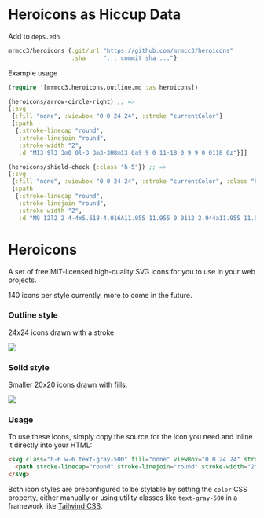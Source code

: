 # Heroicons as Hiccup Data

Add to `deps.edn`
```clojure
mrmcc3/heroicons {:git/url "https://github.com/mrmcc3/heroicons"
                  :sha     "... commit sha ..."}
```

Example usage
```clojure
(require '[mrmcc3.heroicons.outline.md :as heroicons])

(heroicons/arrow-circle-right) ;; =>
[:svg
 {:fill "none", :viewbox "0 0 24 24", :stroke "currentColor"}
 [:path
  {:stroke-linecap "round",
   :stroke-linejoin "round",
   :stroke-width "2",
   :d "M13 9l3 3m0 0l-3 3m3-3H8m13 0a9 9 0 11-18 0 9 9 0 0118 0z"}]]

(heroicons/shield-check {:class "h-5"}) ;; =>
[:svg
 {:fill "none", :viewbox "0 0 24 24", :stroke "currentColor", :class "h-5"}
 [:path
  {:stroke-linecap "round",
   :stroke-linejoin "round",
   :stroke-width "2",
   :d "M9 12l2 2 4-4m5.618-4.016A11.955 11.955 0 0112 2.944a11.955 11.955 0 01-8.618 3.04A12.02 12.02 0 003 9c0 5.591 3.824 10.29 9 11.622 5.176-1.332 9-6.03 9-11.622 0-1.042-.133-2.052-.382-3.016z"}]]
```

# Heroicons

A set of free MIT-licensed high-quality SVG icons for you to use in your web projects.

140 icons per style currently, more to come in the future.

### Outline style

24x24 icons drawn with a stroke.

![](./.github/outline-md-preview.svg)

### Solid style

Smaller 20x20 icons drawn with fills.

![](./.github/solid-sm-preview.svg)

### Usage

To use these icons, simply copy the source for the icon you need and inline it directly into your HTML:

```html
<svg class="h-6 w-6 text-gray-500" fill="none" viewBox="0 0 24 24" stroke="currentColor">
  <path stroke-linecap="round" stroke-linejoin="round" stroke-width="2" d="M12 8v4l3 3m6-3a9 9 0 11-18 0 9 9 0 0118 0z"/>
</svg>
```

Both icon styles are preconfigured to be stylable by setting the `color` CSS property, either manually or using utility classes like `text-gray-500` in a framework like [Tailwind CSS](https://tailwindcss.com).